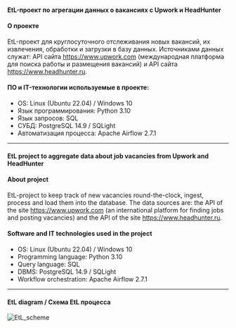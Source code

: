 #### EtL-проект по агрегации данных о вакансиях с Upwork и HeadHunter
#### О проекте
EtL-проект для круглосуточного отслеживания новых вакансий, их извлечения, обработки и загрузки в базу данных.
Источниками данных служат: API сайта https://www.upwork.com (международная платформа для поиска работы и размещения вакансий) и API сайта https://www.headhunter.ru.
#### ПО и IT-технологии используемые в проекте:
* OS: Linux (Ubuntu 22.04) / Windows 10
* Язык программирования: Python 3.10
* Язык запросов: SQL
* СУБД: PostgreSQL 14.9 / SQLight
* Автоматизация процесса: Apache Airflow 2.7.1
--- 
#### EtL project to aggregate data about job vacancies from Upwork and HeadHunter
#### About project
EtL-project to keep track of new vacancies round-the-clock, ingest, process and load them into the database.
The data sources are: the API of the site https://www.upwork.com (an international platform for finding jobs and posting vacancies) and the API of the site https://www.headhunter.ru.
#### Software and IT technologies used in the project
* OS: Linux (Ubuntu 22.04) / Windows 10
* Programming language: Python 3.10
* Query language: SQL
* DBMS: PostgreSQL 14.9 / SQLight
* Workflow orchestration: Apache Airflow 2.7.1
---
#### EtL diagram / Схема EtL процесса
![EtL_scheme](https://github.com/DE-Alex/EtL_jobs/assets/139635578/6ad1f7af-1b75-499b-a3ec-31fb93b926d6)


